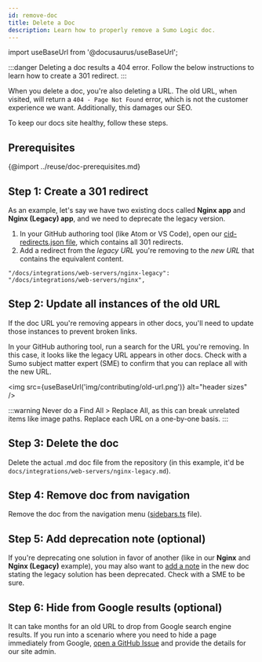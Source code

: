 ```yaml
---
id: remove-doc
title: Delete a Doc
description: Learn how to properly remove a Sumo Logic doc.
---
```


import useBaseUrl from '@docusaurus/useBaseUrl';

:::danger
Deleting a doc results a 404 error. Follow the below instructions to learn how to create a 301 redirect.
:::

When you delete a doc, you're also deleting a URL. The old URL, when visited, will return a `404 - Page Not Found` error, which is not the customer experience we want. Additionally, this damages our SEO.

To keep our docs site healthy, follow these steps.

## Prerequisites

{@import ../reuse/doc-prerequisites.md}

## Step 1: Create a 301 redirect

As an example, let's say we have two existing docs called **Nginx app** and **Nginx (Legacy) app**, and we need to deprecate the legacy version.

1. In your GitHub authoring tool (like Atom or VS Code), open our [cid-redirects.json file](https://github.com/SumoLogic/sumologic-documentation/blob/main/cid-redirects.json), which contains all 301 redirects.
1. Add a redirect from the *legacy URL* you're removing to the *new URL* that contains the equivalent content.
  ```
  "/docs/integrations/web-servers/nginx-legacy": "/docs/integrations/web-servers/nginx",
  ```

## Step 2: Update all instances of the old URL

If the doc URL you're removing appears in other docs, you'll need to update those instances to prevent broken links.

In your GitHub authoring tool, run a search for the URL you're removing. In this case, it looks like the legacy URL appears in other docs. Check with a Sumo subject matter expert (SME) to confirm that you can replace all with the new URL.

<img src={useBaseUrl('img/contributing/old-url.png')} alt="header sizes" />

:::warning
Never do a Find All > Replace All, as this can break unrelated items like image paths. Replace each URL on a one-by-one basis.
:::

## Step 3: Delete the doc

Delete the actual .md doc file from the repository (in this example, it'd be `docs/integrations/web-servers/nginx-legacy.md`).

## Step 4: Remove doc from navigation

Remove the doc from the navigation menu ([sidebars.ts](https://github.com/SumoLogic/sumologic-documentation/blob/main/sidebars.ts) file).

## Step 5: Add deprecation note (optional)

If you're deprecating one solution in favor of another (like in our **Nginx** and **Nginx (Legacy)** example), you may also want to [add a note](/docs/contributing/style-guide#admonitions) in the new doc stating the legacy solution has been deprecated. Check with a SME to be sure.


## Step 6: Hide from Google results (optional)

It can take months for an old URL to drop from Google search engine results. If you run into a scenario where you need to hide a page immediately from Google, [open a GitHub Issue](https://github.com/SumoLogic/sumologic-documentation/issues/new/choose) and provide the details for our site admin.
